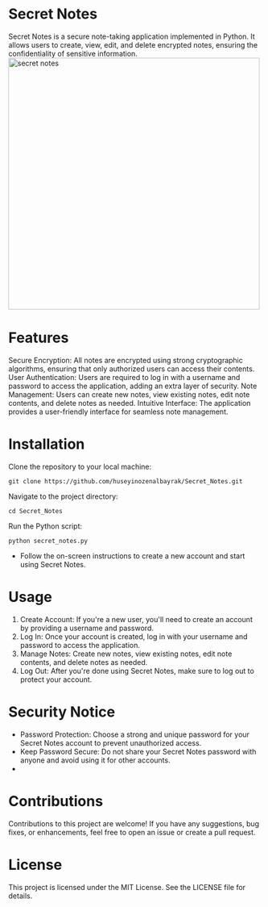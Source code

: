# Secret Notes
Secret Notes is a secure note-taking application implemented in Python. It allows users to create, view, edit, and delete encrypted notes, ensuring the confidentiality of sensitive information.
<img width="499" alt="secret notes" src="https://github.com/huseyinozenalbayrak/Secret_Notes/assets/135959878/a387893b-bb66-4b30-982c-288f4ed6f797">

# Features
Secure Encryption: All notes are encrypted using strong cryptographic algorithms, ensuring that only authorized users can access their contents.
User Authentication: Users are required to log in with a username and password to access the application, adding an extra layer of security.
Note Management: Users can create new notes, view existing notes, edit note contents, and delete notes as needed.
Intuitive Interface: The application provides a user-friendly interface for seamless note management.

# Installation
Clone the repository to your local machine:
```
git clone https://github.com/huseyinozenalbayrak/Secret_Notes.git
```
Navigate to the project directory:
```
cd Secret_Notes
```

Run the Python script:
```
python secret_notes.py
```
- Follow the on-screen instructions to create a new account and start using Secret Notes.

# Usage
1. Create Account: If you're a new user, you'll need to create an account by providing a username and password.
2. Log In: Once your account is created, log in with your username and password to access the application.
3. Manage Notes: Create new notes, view existing notes, edit note contents, and delete notes as needed.
4. Log Out: After you're done using Secret Notes, make sure to log out to protect your account.
# Security Notice
- Password Protection: Choose a strong and unique password for your Secret Notes account to prevent unauthorized access.
- Keep Password Secure: Do not share your Secret Notes password with anyone and avoid using it for other accounts.
- 
# Contributions
Contributions to this project are welcome! If you have any suggestions, bug fixes, or enhancements, feel free to open an issue or create a pull request.

# License
This project is licensed under the MIT License. See the LICENSE file for details.
